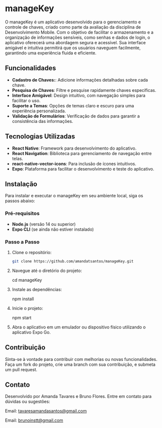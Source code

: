 # manageKey

O manageKey é um aplicativo desenvolvido para o gerenciamento e controle de chaves, criado como parte da avaliação da disciplina de Desenvolvimento Mobile. Com o objetivo de facilitar o armazenamento e a organização de informações sensíveis, como senhas e dados de login, o aplicativo oferecerá uma abordagem segura e acessível. Sua interface amigável e intuitiva permitirá que os usuários naveguem facilmente, garantindo uma experiência fluida e eficiente.


## Funcionalidades

- **Cadastro de Chaves:**: Adicione informações detalhadas sobre cada chave.
- **Pesquisa de Chaves**: Filtre e pesquise rapidamente chaves específicas.
- **Interface Amigável**: Design intuitivo, com navegação simples para facilitar o uso.
- **Suporte a Temas**: Opções de temas claro e escuro para uma experiência personalizada.
- **Validação de Formulários**: Verificação de dados para garantir a consistência das informações.

## Tecnologias Utilizadas

- **React Native**: Framework para desenvolvimento do aplicativo.
- **React Navigation**: Biblioteca para gerenciamento de navegação entre telas.
- **react-native-vector-icons**: Para inclusão de ícones intuitivos.
- **Expo**: Plataforma para facilitar o desenvolvimento e teste do aplicativo.

## Instalação

Para instalar e executar o manageKey em seu ambiente local, siga os passos abaixo:

### Pré-requisitos

- **Node.js** (versão 14 ou superior)
- **Expo CLI** (se ainda não estiver instalado)

### Passo a Passo

1. Clone o repositório:

   ```bash
   git clone https://github.com/amandatsantos/manageKey.git

2. Navegue até o diretório do projeto:

    cd manageKey

3. Instale as dependências:

    npm install

4. Inicie o projeto:

    npm start

5. Abra o aplicativo em um emulador ou dispositivo físico utilizando o aplicativo Expo Go.

## Contribuição
Sinta-se à vontade para contribuir com melhorias ou novas funcionalidades. Faça um fork do projeto, crie uma branch com sua contribuição, e submeta um pull request.


## Contato
Desenvolvido por Amanda Tavares e Bruno Flores. Entre em contato para dúvidas ou sugestões:

Email: tavaresamandasantos@gmail.com

Email: brunoinstt@gmail.com 
